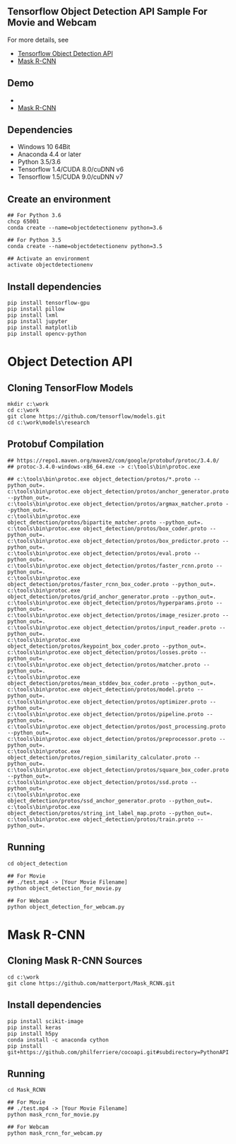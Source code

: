 ## Tensorflow Object Detection API Sample For Movie and Webcam

For more details, see
* [Tensorflow Object Detection API](https://github.com/tensorflow/models/blob/master/research/object_detection/README.md)
* [Mask R-CNN](https://github.com/matterport/Mask_RCNN/blob/master/README.md)

## Demo

* [](https://youtu.be/gbNsFOtwFig)
* [Mask R-CNN](https://youtu.be/XxJ4yRLW5No)

## Dependencies

* Windows 10 64Bit
* Anaconda 4.4 or later
* Python 3.5/3.6
* Tensorflow 1.4/CUDA 8.0/cuDNN v6
* Tensorflow 1.5/CUDA 9.0/cuDNN v7

## Create an environment

``` dos
## For Python 3.6
chcp 65001
conda create --name=objectdetectionenv python=3.6

## For Python 3.5
conda create --name=objectdetectionenv python=3.5

## Activate an environment
activate objectdetectionenv
```

## Install dependencies

``` dos
pip install tensorflow-gpu
pip install pillow
pip install lxml
pip install jupyter
pip install matplotlib
pip install opencv-python
```

# Object Detection API

## Cloning TensorFlow Models

``` dos
mkdir c:\work
cd c:\work
git clone https://github.com/tensorflow/models.git
cd c:\work\models\research
```

## Protobuf Compilation

``` dos
## https://repo1.maven.org/maven2/com/google/protobuf/protoc/3.4.0/
## protoc-3.4.0-windows-x86_64.exe -> c:\tools\bin\protoc.exe

## c:\tools\bin\protoc.exe object_detection/protos/*.proto --python_out=.
c:\tools\bin\protoc.exe object_detection/protos/anchor_generator.proto --python_out=.
c:\tools\bin\protoc.exe object_detection/protos/argmax_matcher.proto --python_out=.
c:\tools\bin\protoc.exe object_detection/protos/bipartite_matcher.proto --python_out=.
c:\tools\bin\protoc.exe object_detection/protos/box_coder.proto --python_out=.
c:\tools\bin\protoc.exe object_detection/protos/box_predictor.proto --python_out=.
c:\tools\bin\protoc.exe object_detection/protos/eval.proto --python_out=.
c:\tools\bin\protoc.exe object_detection/protos/faster_rcnn.proto --python_out=.
c:\tools\bin\protoc.exe object_detection/protos/faster_rcnn_box_coder.proto --python_out=.
c:\tools\bin\protoc.exe object_detection/protos/grid_anchor_generator.proto --python_out=.
c:\tools\bin\protoc.exe object_detection/protos/hyperparams.proto --python_out=.
c:\tools\bin\protoc.exe object_detection/protos/image_resizer.proto --python_out=.
c:\tools\bin\protoc.exe object_detection/protos/input_reader.proto --python_out=.
c:\tools\bin\protoc.exe object_detection/protos/keypoint_box_coder.proto --python_out=.
c:\tools\bin\protoc.exe object_detection/protos/losses.proto --python_out=.
c:\tools\bin\protoc.exe object_detection/protos/matcher.proto --python_out=.
c:\tools\bin\protoc.exe object_detection/protos/mean_stddev_box_coder.proto --python_out=.
c:\tools\bin\protoc.exe object_detection/protos/model.proto --python_out=.
c:\tools\bin\protoc.exe object_detection/protos/optimizer.proto --python_out=.
c:\tools\bin\protoc.exe object_detection/protos/pipeline.proto --python_out=.
c:\tools\bin\protoc.exe object_detection/protos/post_processing.proto --python_out=.
c:\tools\bin\protoc.exe object_detection/protos/preprocessor.proto --python_out=.
c:\tools\bin\protoc.exe object_detection/protos/region_similarity_calculator.proto --python_out=.
c:\tools\bin\protoc.exe object_detection/protos/square_box_coder.proto --python_out=.
c:\tools\bin\protoc.exe object_detection/protos/ssd.proto --python_out=.
c:\tools\bin\protoc.exe object_detection/protos/ssd_anchor_generator.proto --python_out=.
c:\tools\bin\protoc.exe object_detection/protos/string_int_label_map.proto --python_out=.
c:\tools\bin\protoc.exe object_detection/protos/train.proto --python_out=.
```

## Running

``` dos
cd object_detection

## For Movie
## ./test.mp4 -> [Your Movie Filename]
python object_detection_for_movie.py

## For Webcam
python object_detection_for_webcam.py
```

# Mask R-CNN

## Cloning Mask R-CNN Sources

``` dos
cd c:\work
git clone https://github.com/matterport/Mask_RCNN.git
```

## Install dependencies

``` dos
pip install scikit-image
pip install keras
pip install h5py
conda install -c anaconda cython
pip install git+https://github.com/philferriere/cocoapi.git#subdirectory=PythonAPI
```

## Running

``` dos
cd Mask_RCNN

## For Movie
## ./test.mp4 -> [Your Movie Filename]
python mask_rcnn_for_movie.py

## For Webcam
python mask_rcnn_for_webcam.py
```
